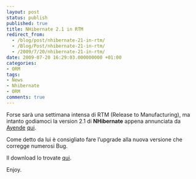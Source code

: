 ```yaml
---
layout: post
status: publish
published: true
title: NHibernate 2.1 in RTM
redirect_from: 
  - /blog/post/nhibernate-21-in-rtm/
  - /Blog/Post/nhibernate-21-in-rtm/
  - /2009/7/20/nhibernate-21-in-rtm/
date: 2009-07-20 16:29:03.000000000 +01:00
categories:
- ORM
tags:
- News
- Nhibernate
- ORM
comments: true
---
```

<p>Forse sar&agrave; una settimana intensa di RTM (Release to Manufacturing), ma intanto godiamoci la version 2.1 di <strong>NHibernate</strong> appena annunciata da <a target="_blank" rel="nofollow" href="http://ayende.com" title="Ayende's Blog">Ayende</a> <a target="_blank" rel="nofollow" href="http://ayende.com/Blog/archive/2009/07/20/nhibernate-2.1-is-out.aspx" title="NHibernate 2.1 is out!">qui</a>.</p>
<p>Come detto da lui &egrave; consigliato fare l&rsquo;upgrade alla nuova versione che corregge numerosi Bug.</p>
<p>Il download lo trovate <a target="_blank" rel="nofollow" href="http://sourceforge.net/projects/nhibernate/files/" title="NHibernate 2.1 download.">qui</a>.</p>
<p>Enjoy.</p>
